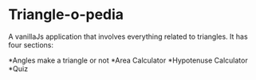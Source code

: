 # Triangle-o-pedia 
A vanillaJs application that involves everything related to triangles. It has four sections:

*Angles make a triangle or not
*Area Calculator
*Hypotenuse Calculator
*Quiz
